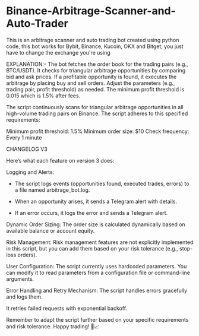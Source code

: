 # Binance-Arbitrage-Scanner-and-Auto-Trader
This is an arbitrage scanner and auto trading bot created using python code, this bot works for Bybit, Binance, Kucoin, OKX and Bitget, you just have to change the exchange you're using

EXPLANATION:-
The bot fetches the order book for the trading pairs (e.g., BTC/USDT).
It checks for triangular arbitrage opportunities by comparing bid and ask prices.
If a profitable opportunity is found, it executes the arbitrage by placing buy and sell orders.
Adjust the parameters (e.g., trading pair, profit threshold) as needed. The minimum profit threshold is 0.015 which is 1.5% after fees. 

The script continuously scans for triangular arbitrage opportunities in all high-volume trading pairs on Binance. The script adheres to this specified requirements:

Minimum profit threshold: 1.5%
Minimum order size: $10
Check frequency: Every 1 minute 

CHANGELOG V3

Here’s what each feature on version 3 does:

Logging and Alerts:
- The script logs events (opportunities found, executed trades, errors) to a file named arbitrage_bot.log.

- When an opportunity arises, it sends a Telegram alert with details.

- If an error occurs, it logs the error and sends a Telegram alert.

  
Dynamic Order Sizing:
The order size is calculated dynamically based on available balance or account equity.

Risk Management:
Risk management features are not explicitly implemented in this script, but you can add them based on your risk tolerance (e.g., stop-loss orders).

User Configuration:
The script currently uses hardcoded parameters. You can modify it to read parameters from a configuration file or command-line arguments.

Error Handling and Retry Mechanism:
The script handles errors gracefully and logs them.

It retries failed requests with exponential backoff.

Remember to adapt the script further based on your specific requirements and risk tolerance. Happy trading! 🚀📈
